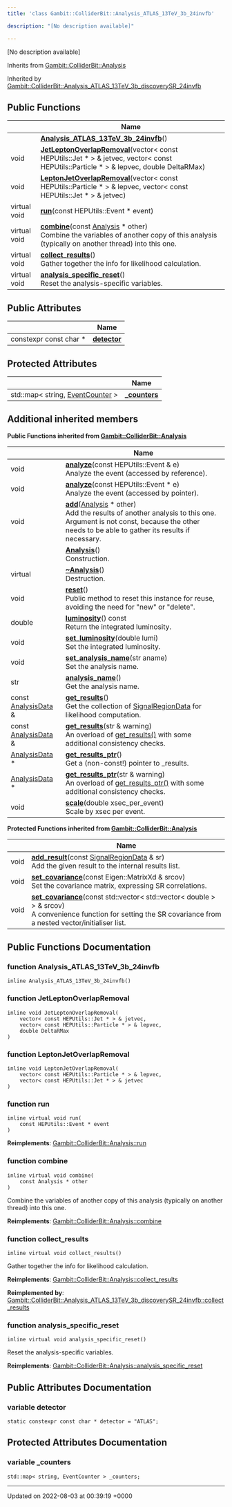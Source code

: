 ```yaml
---
title: 'class Gambit::ColliderBit::Analysis_ATLAS_13TeV_3b_24invfb'

description: "[No description available]"

---
```









[No description available]

Inherits from [Gambit::ColliderBit::Analysis](/documentation/code/main/classes/classgambit_1_1colliderbit_1_1analysis/)

Inherited by [Gambit::ColliderBit::Analysis_ATLAS_13TeV_3b_discoverySR_24invfb](/documentation/code/main/classes/classgambit_1_1colliderbit_1_1analysis__atlas__13tev__3b__discoverysr__24invfb/)

## Public Functions

|                | Name           |
| -------------- | -------------- |
| | **[Analysis_ATLAS_13TeV_3b_24invfb](/documentation/code/main/classes/classgambit_1_1colliderbit_1_1analysis__atlas__13tev__3b__24invfb/#function-analysis-atlas-13tev-3b-24invfb)**() |
| void | **[JetLeptonOverlapRemoval](/documentation/code/main/classes/classgambit_1_1colliderbit_1_1analysis__atlas__13tev__3b__24invfb/#function-jetleptonoverlapremoval)**(vector< const HEPUtils::Jet * > & jetvec, vector< const HEPUtils::Particle * > & lepvec, double DeltaRMax) |
| void | **[LeptonJetOverlapRemoval](/documentation/code/main/classes/classgambit_1_1colliderbit_1_1analysis__atlas__13tev__3b__24invfb/#function-leptonjetoverlapremoval)**(vector< const HEPUtils::Particle * > & lepvec, vector< const HEPUtils::Jet * > & jetvec) |
| virtual void | **[run](/documentation/code/main/classes/classgambit_1_1colliderbit_1_1analysis__atlas__13tev__3b__24invfb/#function-run)**(const HEPUtils::Event * event) |
| virtual void | **[combine](/documentation/code/main/classes/classgambit_1_1colliderbit_1_1analysis__atlas__13tev__3b__24invfb/#function-combine)**(const [Analysis](/documentation/code/main/classes/classgambit_1_1colliderbit_1_1analysis/) * other)<br>Combine the variables of another copy of this analysis (typically on another thread) into this one.  |
| virtual void | **[collect_results](/documentation/code/main/classes/classgambit_1_1colliderbit_1_1analysis__atlas__13tev__3b__24invfb/#function-collect-results)**()<br>Gather together the info for likelihood calculation.  |
| virtual void | **[analysis_specific_reset](/documentation/code/main/classes/classgambit_1_1colliderbit_1_1analysis__atlas__13tev__3b__24invfb/#function-analysis-specific-reset)**()<br>Reset the analysis-specific variables.  |

## Public Attributes

|                | Name           |
| -------------- | -------------- |
| constexpr const char * | **[detector](/documentation/code/main/classes/classgambit_1_1colliderbit_1_1analysis__atlas__13tev__3b__24invfb/#variable-detector)**  |

## Protected Attributes

|                | Name           |
| -------------- | -------------- |
| std::map< string, [EventCounter](/documentation/code/main/classes/classgambit_1_1colliderbit_1_1eventcounter/) > | **[_counters](/documentation/code/main/classes/classgambit_1_1colliderbit_1_1analysis__atlas__13tev__3b__24invfb/#variable--counters)**  |

## Additional inherited members

**Public Functions inherited from [Gambit::ColliderBit::Analysis](/documentation/code/main/classes/classgambit_1_1colliderbit_1_1analysis/)**

|                | Name           |
| -------------- | -------------- |
| void | **[analyze](/documentation/code/main/classes/classgambit_1_1colliderbit_1_1analysis/#function-analyze)**(const HEPUtils::Event & e)<br>Analyze the event (accessed by reference).  |
| void | **[analyze](/documentation/code/main/classes/classgambit_1_1colliderbit_1_1analysis/#function-analyze)**(const HEPUtils::Event * e)<br>Analyze the event (accessed by pointer).  |
| void | **[add](/documentation/code/main/classes/classgambit_1_1colliderbit_1_1analysis/#function-add)**([Analysis](/documentation/code/main/classes/classgambit_1_1colliderbit_1_1analysis/) * other)<br>Add the results of another analysis to this one. Argument is not const, because the other needs to be able to gather its results if necessary.  |
| | **[Analysis](/documentation/code/main/classes/classgambit_1_1colliderbit_1_1analysis/#function-analysis)**()<br>Construction.  |
| virtual | **[~Analysis](/documentation/code/main/classes/classgambit_1_1colliderbit_1_1analysis/#function-~analysis)**()<br>Destruction.  |
| void | **[reset](/documentation/code/main/classes/classgambit_1_1colliderbit_1_1analysis/#function-reset)**()<br>Public method to reset this instance for reuse, avoiding the need for "new" or "delete".  |
| double | **[luminosity](/documentation/code/main/classes/classgambit_1_1colliderbit_1_1analysis/#function-luminosity)**() const<br>Return the integrated luminosity.  |
| void | **[set_luminosity](/documentation/code/main/classes/classgambit_1_1colliderbit_1_1analysis/#function-set-luminosity)**(double lumi)<br>Set the integrated luminosity.  |
| void | **[set_analysis_name](/documentation/code/main/classes/classgambit_1_1colliderbit_1_1analysis/#function-set-analysis-name)**(str aname)<br>Set the analysis name.  |
| str | **[analysis_name](/documentation/code/main/classes/classgambit_1_1colliderbit_1_1analysis/#function-analysis-name)**()<br>Get the analysis name.  |
| const [AnalysisData](/documentation/code/main/classes/structgambit_1_1colliderbit_1_1analysisdata/) & | **[get_results](/documentation/code/main/classes/classgambit_1_1colliderbit_1_1analysis/#function-get-results)**()<br>Get the collection of [SignalRegionData]() for likelihood computation.  |
| const [AnalysisData](/documentation/code/main/classes/structgambit_1_1colliderbit_1_1analysisdata/) & | **[get_results](/documentation/code/main/classes/classgambit_1_1colliderbit_1_1analysis/#function-get-results)**(str & warning)<br>An overload of [get_results()](/documentation/code/main/classes/classgambit_1_1colliderbit_1_1analysis/#function-get-results) with some additional consistency checks.  |
| [AnalysisData](/documentation/code/main/classes/structgambit_1_1colliderbit_1_1analysisdata/) * | **[get_results_ptr](/documentation/code/main/classes/classgambit_1_1colliderbit_1_1analysis/#function-get-results-ptr)**()<br>Get a (non-const!) pointer to _results.  |
| [AnalysisData](/documentation/code/main/classes/structgambit_1_1colliderbit_1_1analysisdata/) * | **[get_results_ptr](/documentation/code/main/classes/classgambit_1_1colliderbit_1_1analysis/#function-get-results-ptr)**(str & warning)<br>An overload of [get_results_ptr()](/documentation/code/main/classes/classgambit_1_1colliderbit_1_1analysis/#function-get-results-ptr) with some additional consistency checks.  |
| void | **[scale](/documentation/code/main/classes/classgambit_1_1colliderbit_1_1analysis/#function-scale)**(double xsec_per_event)<br>Scale by xsec per event.  |

**Protected Functions inherited from [Gambit::ColliderBit::Analysis](/documentation/code/main/classes/classgambit_1_1colliderbit_1_1analysis/)**

|                | Name           |
| -------------- | -------------- |
| void | **[add_result](/documentation/code/main/classes/classgambit_1_1colliderbit_1_1analysis/#function-add-result)**(const [SignalRegionData](/documentation/code/main/classes/structgambit_1_1colliderbit_1_1signalregiondata/) & sr)<br>Add the given result to the internal results list.  |
| void | **[set_covariance](/documentation/code/main/classes/classgambit_1_1colliderbit_1_1analysis/#function-set-covariance)**(const Eigen::MatrixXd & srcov)<br>Set the covariance matrix, expressing SR correlations.  |
| void | **[set_covariance](/documentation/code/main/classes/classgambit_1_1colliderbit_1_1analysis/#function-set-covariance)**(const std::vector< std::vector< double > > & srcov)<br>A convenience function for setting the SR covariance from a nested vector/initialiser list.  |


## Public Functions Documentation

### function Analysis_ATLAS_13TeV_3b_24invfb

```
inline Analysis_ATLAS_13TeV_3b_24invfb()
```


### function JetLeptonOverlapRemoval

```
inline void JetLeptonOverlapRemoval(
    vector< const HEPUtils::Jet * > & jetvec,
    vector< const HEPUtils::Particle * > & lepvec,
    double DeltaRMax
)
```


### function LeptonJetOverlapRemoval

```
inline void LeptonJetOverlapRemoval(
    vector< const HEPUtils::Particle * > & lepvec,
    vector< const HEPUtils::Jet * > & jetvec
)
```


### function run

```
inline virtual void run(
    const HEPUtils::Event * event
)
```


**Reimplements**: [Gambit::ColliderBit::Analysis::run](/documentation/code/main/classes/classgambit_1_1colliderbit_1_1analysis/#function-run)


### function combine

```
inline virtual void combine(
    const Analysis * other
)
```

Combine the variables of another copy of this analysis (typically on another thread) into this one. 

**Reimplements**: [Gambit::ColliderBit::Analysis::combine](/documentation/code/main/classes/classgambit_1_1colliderbit_1_1analysis/#function-combine)


### function collect_results

```
inline virtual void collect_results()
```

Gather together the info for likelihood calculation. 

**Reimplements**: [Gambit::ColliderBit::Analysis::collect_results](/documentation/code/main/classes/classgambit_1_1colliderbit_1_1analysis/#function-collect-results)


**Reimplemented by**: [Gambit::ColliderBit::Analysis_ATLAS_13TeV_3b_discoverySR_24invfb::collect_results](/documentation/code/main/classes/classgambit_1_1colliderbit_1_1analysis__atlas__13tev__3b__discoverysr__24invfb/#function-collect-results)


### function analysis_specific_reset

```
inline virtual void analysis_specific_reset()
```

Reset the analysis-specific variables. 

**Reimplements**: [Gambit::ColliderBit::Analysis::analysis_specific_reset](/documentation/code/main/classes/classgambit_1_1colliderbit_1_1analysis/#function-analysis-specific-reset)


## Public Attributes Documentation

### variable detector

```
static constexpr const char * detector = "ATLAS";
```


## Protected Attributes Documentation

### variable _counters

```
std::map< string, EventCounter > _counters;
```


-------------------------------

Updated on 2022-08-03 at 00:39:19 +0000